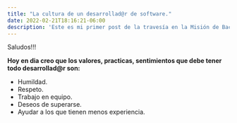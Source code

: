 ```yaml
---
title: "La cultura de un desarrollad@r de software."
date: 2022-02-21T18:16:21-06:00
description: 'Este es mi primer post de la travesía en la Misión de Backend con Node JS de Launch X.'
---
```


Saludos!!!

**Hoy en dia creo que los valores, practicas, sentimientos que debe tener todo desarrollad@r son:**
* Humildad.
* Respeto.
* Trabajo en equipo.
* Deseos de superarse.
* Ayudar a los que tienen menos experiencia.
